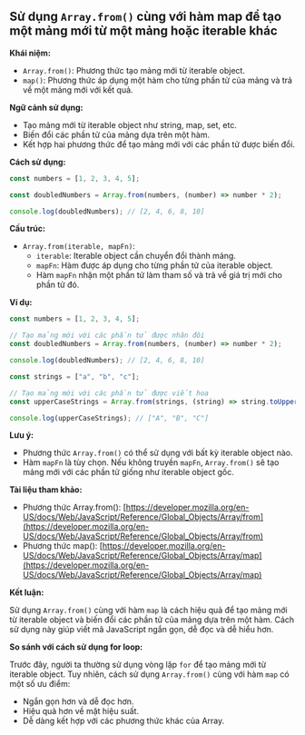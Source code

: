## Sử dụng `Array.from()` cùng với hàm map để tạo một mảng mới từ một mảng hoặc iterable khác

**Khái niệm:**

- `Array.from()`: Phương thức tạo mảng mới từ iterable object.
- `map()`: Phương thức áp dụng một hàm cho từng phần tử của mảng và trả về một mảng mới với kết quả.

**Ngữ cảnh sử dụng:**

- Tạo mảng mới từ iterable object như string, map, set, etc.
- Biến đổi các phần tử của mảng dựa trên một hàm.
- Kết hợp hai phương thức để tạo mảng mới với các phần tử được biến đổi.

**Cách sử dụng:**

```javascript
const numbers = [1, 2, 3, 4, 5];

const doubledNumbers = Array.from(numbers, (number) => number * 2);

console.log(doubledNumbers); // [2, 4, 6, 8, 10]
```

**Cấu trúc:**

- `Array.from(iterable, mapFn)`:
  - `iterable`: Iterable object cần chuyển đổi thành mảng.
  - `mapFn`: Hàm được áp dụng cho từng phần tử của iterable object.
  - Hàm `mapFn` nhận một phần tử làm tham số và trả về giá trị mới cho phần tử đó.

**Ví dụ:**

```javascript
const numbers = [1, 2, 3, 4, 5];

// Tạo mảng mới với các phần tử được nhân đôi
const doubledNumbers = Array.from(numbers, (number) => number * 2);

console.log(doubledNumbers); // [2, 4, 6, 8, 10]

const strings = ["a", "b", "c"];

// Tạo mảng mới với các phần tử được viết hoa
const upperCaseStrings = Array.from(strings, (string) => string.toUpperCase());

console.log(upperCaseStrings); // ["A", "B", "C"]
```

**Lưu ý:**

- Phương thức `Array.from()` có thể sử dụng với bất kỳ iterable object nào.
- Hàm `mapFn` là tùy chọn. Nếu không truyền `mapFn`, `Array.from()` sẽ tạo mảng mới với các phần tử giống như iterable object gốc.

**Tài liệu tham khảo:**

- Phương thức Array.from(): [https://developer.mozilla.org/en-US/docs/Web/JavaScript/Reference/Global_Objects/Array/from](https://developer.mozilla.org/en-US/docs/Web/JavaScript/Reference/Global_Objects/Array/from)
- Phương thức map(): [https://developer.mozilla.org/en-US/docs/Web/JavaScript/Reference/Global_Objects/Array/map](https://developer.mozilla.org/en-US/docs/Web/JavaScript/Reference/Global_Objects/Array/map)

**Kết luận:**

Sử dụng `Array.from()` cùng với hàm `map` là cách hiệu quả để tạo mảng mới từ iterable object và biến đổi các phần tử của mảng dựa trên một hàm. Cách sử dụng này giúp viết mã JavaScript ngắn gọn, dễ đọc và dễ hiểu hơn.

**So sánh với cách sử dụng for loop:**

Trước đây, người ta thường sử dụng vòng lặp `for` để tạo mảng mới từ iterable object. Tuy nhiên, cách sử dụng `Array.from()` cùng với hàm `map` có một số ưu điểm:

- Ngắn gọn hơn và dễ đọc hơn.
- Hiệu quả hơn về mặt hiệu suất.
- Dễ dàng kết hợp với các phương thức khác của Array.
